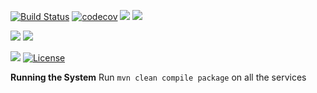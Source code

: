 [![Build Status](https://travis-ci.org/stackroute/ibm-wave6-censeosphere.svg?branch=v1.0.2)](https://travis-ci.org/stackroute/ibm-wave6-censeosphere)
[![codecov](https://codecov.io/gh/stackroute/ibm-wave6-censeosphere/branch/v1.0.2/graph/badge.svg)](https://codecov.io/gh/stackroute/ibm-wave6-censeosphere)
![](https://img.shields.io/codecov/c/github/stackroute/ibm-wave6-censeosphere/v1.0.2.svg?style=flat)
![](https://img.shields.io/github/issues/stackroute/ibm-wave6-censeosphere.svg?style=popout)

![](https://img.shields.io/github/contributors/stackroute/ibm-wave6-censeosphere.svg?style=popout)
![](https://img.shields.io/github/last-commit/stackroute/ibm-wave6-censeosphere/v1.0.2.svg?style=popout)

![](https://img.shields.io/github/repo-size/stackroute/ibm-wave6-censeosphere.svg?style=popout)
[![License](https://img.shields.io/badge/License-Apache%202.0-blue.svg)](https://opensource.org/licenses/Apache-2.0)

****Running the System****
Run ```mvn clean compile package``` on all the services
